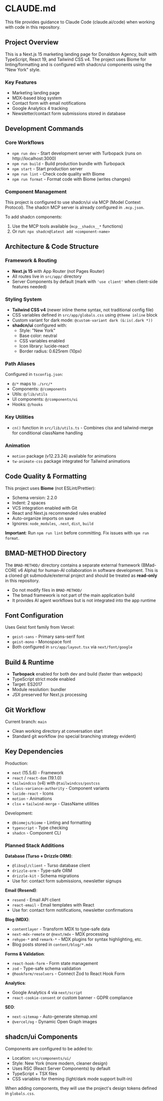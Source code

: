 # CLAUDE.md

This file provides guidance to Claude Code (claude.ai/code) when working with code in this repository.

## Project Overview

This is a Next.js 15 marketing landing page for Donaldson Agency, built with TypeScript, React 19, and Tailwind CSS v4. The project uses Biome for linting/formatting and is configured with shadcn/ui components using the "New York" style.

### Key Features
- Marketing landing page
- MDX-based blog system
- Contact form with email notifications
- Google Analytics 4 tracking
- Newsletter/contact form submissions stored in database

## Development Commands

### Core Workflows
- `npm run dev` - Start development server with Turbopack (runs on http://localhost:3000)
- `npm run build` - Build production bundle with Turbopack
- `npm start` - Start production server
- `npm run lint` - Check code quality with Biome
- `npm run format` - Format code with Biome (writes changes)

### Component Management
This project is configured to use shadcn/ui via MCP (Model Context Protocol). The shadcn MCP server is already configured in `.mcp.json`.

To add shadcn components:
1. Use the MCP tools available (`mcp__shadcn__*` functions)
2. Or run: `npx shadcn@latest add <component-name>`

## Architecture & Code Structure

### Framework & Routing
- **Next.js 15** with App Router (not Pages Router)
- All routes live in `src/app/` directory
- Server Components by default (mark with `'use client'` when client-side features needed)

### Styling System
- **Tailwind CSS v4** (newer inline theme syntax, not traditional config file)
- CSS variables defined in `src/app/globals.css` using `@theme inline` block
- Custom variant for dark mode: `@custom-variant dark (&:is(.dark *))`
- **shadcn/ui** configured with:
  - Style: "New York"
  - Base color: neutral
  - CSS variables enabled
  - Icon library: lucide-react
  - Border radius: 0.625rem (10px)

### Path Aliases
Configured in `tsconfig.json`:
- `@/*` maps to `./src/*`
- Components: `@/components`
- Utils: `@/lib/utils`
- UI components: `@/components/ui`
- Hooks: `@/hooks`

### Key Utilities
- `cn()` function in `src/lib/utils.ts` - Combines clsx and tailwind-merge for conditional className handling

### Animation
- `motion` package (v12.23.24) available for animations
- `tw-animate-css` package integrated for Tailwind animations

## Code Quality & Formatting

This project uses **Biome** (not ESLint/Prettier):
- Schema version: 2.2.0
- Indent: 2 spaces
- VCS integration enabled with Git
- React and Next.js recommended rules enabled
- Auto-organize imports on save
- Ignores: `node_modules`, `.next`, `dist`, `build`

**Important**: Run `npm run lint` before committing. Fix issues with `npm run format`.

## BMAD-METHOD Directory

The `BMAD-METHOD/` directory contains a separate external framework (BMad-CORE v6 Alpha) for human-AI collaboration in software development. This is a cloned git submodule/external project and should be treated as **read-only** in this repository.

- Do not modify files in `BMAD-METHOD/`
- The bmad framework is not part of the main application build
- It provides AI agent workflows but is not integrated into the app runtime

## Font Configuration

Uses Geist font family from Vercel:
- `geist-sans` - Primary sans-serif font
- `geist-mono` - Monospace font
- Both configured in `src/app/layout.tsx` via `next/font/google`

## Build & Runtime

- **Turbopack** enabled for both dev and build (faster than webpack)
- TypeScript strict mode enabled
- Target: ES2017
- Module resolution: bundler
- JSX preserved for Next.js processing

## Git Workflow

Current branch: `main`
- Clean working directory at conversation start
- Standard git workflow (no special branching strategy evident)

## Key Dependencies

Production:
- `next` (15.5.6) - Framework
- `react` / `react-dom` (19.1.0)
- `tailwindcss` (v4) with `@tailwindcss/postcss`
- `class-variance-authority` - Component variants
- `lucide-react` - Icons
- `motion` - Animations
- `clsx` + `tailwind-merge` - ClassName utilities

Development:
- `@biomejs/biome` - Linting and formatting
- `typescript` - Type checking
- `shadcn` - Component CLI

### Planned Stack Additions

**Database (Turso + Drizzle ORM)**:
- `@libsql/client` - Turso database client
- `drizzle-orm` - Type-safe ORM
- `drizzle-kit` - Schema migrations
- Use for: contact form submissions, newsletter signups

**Email (Resend)**:
- `resend` - Email API client
- `react-email` - Email templates with React
- Use for: contact form notifications, newsletter confirmations

**Blog (MDX)**:
- `contentlayer` - Transform MDX to type-safe data
- `next-mdx-remote` or `@next/mdx` - MDX processing
- `rehype-*` and `remark-*` - MDX plugins for syntax highlighting, etc.
- Blog posts stored in `content/blog/*.mdx`

**Forms & Validation**:
- `react-hook-form` - Form state management
- `zod` - Type-safe schema validation
- `@hookform/resolvers` - Connect Zod to React Hook Form

**Analytics**:
- Google Analytics 4 via `next/script`
- `react-cookie-consent` or custom banner - GDPR compliance

**SEO**:
- `next-sitemap` - Auto-generate sitemap.xml
- `@vercel/og` - Dynamic Open Graph images

## shadcn/ui Components

Components are configured to be added to:
- Location: `src/components/ui/`
- Style: New York (more modern, cleaner design)
- Uses RSC (React Server Components) by default
- TypeScript + TSX files
- CSS variables for theming (light/dark mode support built-in)

When adding components, they will use the project's design tokens defined in `globals.css`.
